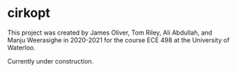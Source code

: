 # cirkopt

This project was created by James Oliver, Tom Riley, Ali Abdullah, and Manju Weerasighe in 2020-2021 for the course ECE 498 at the University of Waterloo. 

Currently under construction. 
